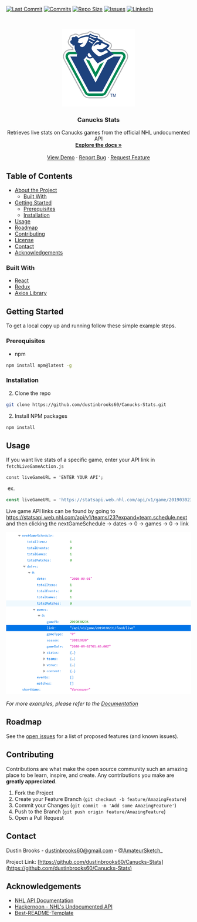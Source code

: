 <!--
*** Thanks for checking out this README Template. If you have a suggestion that would
*** make this better, please fork the repo and create a pull request or simply open
*** an issue with the tag "enhancement".
*** Thanks again! Now go create something AMAZING! :D
-->





<!-- PROJECT SHIELDS -->
<!--
*** I'm using markdown "reference style" links for readability.
*** Reference links are enclosed in brackets [ ] instead of parentheses ( ).
*** See the bottom of this document for the declaration of the reference variables
*** for contributors-url, forks-url, etc. This is an optional, concise syntax you may use.
*** https://www.markdownguide.org/basic-syntax/#reference-style-links
-->
[![Last Commit][last-commit-shield]][last-commit-url]
[![Commits][commit-shield]][commit-url]
[![Repo Size][repo-size-shield]][repo-size-url]
[![Issues][issues-shield]][issues-url]
[![LinkedIn][linkedin-shield]][linkedin-url]



<!-- PROJECT LOGO -->
<br />

<p align="center">
  <a href="https://github.com/dustinbrooks60/Canucks-Stats">
    <img src="images/logo.png" alt="Logo" width="199" height="212">
  </a>

  <h3 align="center">Canucks Stats</h3>

  <p align="center">
    Retrieves live stats on Canucks games from the official NHL undocumented API
    <br />
    <a href="https://github.com/dustinbrooks60/Canucks-Stats"><strong>Explore the docs »</strong></a>
    <br />
    <br />
    <a href="https://github.com/dustinbrooks60/Canucks-Stats">View Demo</a>
    ·
    <a href="https://github.com/dustinbrooks60/Canucks-Stats/issues">Report Bug</a>
    ·
    <a href="https://github.com/dustinbrooks60/Canucks-Stats/issues">Request Feature</a>
  </p>

</p>



<!-- TABLE OF CONTENTS -->
## Table of Contents

* [About the Project](#about-the-project)
  * [Built With](#built-with)
* [Getting Started](#getting-started)
  * [Prerequisites](#prerequisites)
  * [Installation](#installation)
* [Usage](#usage)
* [Roadmap](#roadmap)
* [Contributing](#contributing)
* [License](#license)
* [Contact](#contact)
* [Acknowledgements](#acknowledgements)



### Built With
* [React](https://reactjs.org)
* [Redux](https://redux.js.org)
* [Axios Library](https://github.com/axios/axios)

<!-- GETTING STARTED -->

## Getting Started

To get a local copy up and running follow these simple example steps.

### Prerequisites

* npm
```sh
npm install npm@latest -g
```

### Installation

2. Clone the repo
```sh
git clone https://github.com/dustinbrooks60/Canucks-Stats.git
```
2. Install NPM packages

```sh
npm install
```
<!-- USAGE EXAMPLES -->

## Usage

If you want live stats of a specific game, enter your API link in `fetchLiveGameAction.js`

```JS
const liveGameURL = 'ENTER YOUR API';
```

​	ex. 

```js
const liveGameURL = 'https://statsapi.web.nhl.com/api/v1/game/2019030234/feed/live';
```

Live game API links can be found by going to https://statsapi.web.nhl.com/api/v1/teams/23?expand=team.schedule.next and then clicking the nextGameSchedule -> dates -> 0 -> games -> 0 -> link

[![Live Stats Example][live-stats-example]](https://example.com)

_For more examples, please refer to the [Documentation](https://example.com)_



<!-- ROADMAP -->
## Roadmap

See the [open issues](https://github.com/othneildrew/Best-README-Template/issues) for a list of proposed features (and known issues).



<!-- CONTRIBUTING -->
## Contributing

Contributions are what make the open source community such an amazing place to be learn, inspire, and create. Any contributions you make are **greatly appreciated**.

1. Fork the Project
2. Create your Feature Branch (`git checkout -b feature/AmazingFeature`)
3. Commit your Changes (`git commit -m 'Add some AmazingFeature'`)
4. Push to the Branch (`git push origin feature/AmazingFeature`)
5. Open a Pull Request



<!-- LICENSE -->



<!-- CONTACT -->
## Contact

Dustin Brooks - dustinbrooks60@gmail.com - [@AmateurSketch_](https://twitter.com/AmateurSketch_)



Project Link: [https://github.com/dustinbrooks60/Canucks-Stats](https://github.com/dustinbrooks60/Canucks-Stats)



<!-- ACKNOWLEDGEMENTS -->
## Acknowledgements
* [NHL API Documentation](https://www.gitlab.com/dword4/nhlapi)
* [Hackernoon - NHL's Undocumented API](https://hackernoon.com/retrieving-hockey-stats-from-the-nhls-undocumented-api-zz3003wrw)
* [Best-README-Template](https://github.com/othneildrew/Best-README-Template)



<!-- MARKDOWN LINKS & IMAGES -->
<!-- https://www.markdownguide.org/basic-syntax/#reference-style-links -->

[last-commit-shield]: https://img.shields.io/github/last-commit/dustinbrooks60/Canucks-Stats.svg?style=flat-square
[last-commit-url]: https://github.com/dustinbrooks60/Canucks-Stats/graphs/contributors
[commit-shield]: https://img.shields.io/github/commit-activity/m/dustinbrooks60/Canucks-Stats
[commit-url]: https://github.com/dustinbrooks60/Canucks-Stats/commits/
[repo-size-shield]: https://img.shields.io/github/repo-size/dustinbrooks60/Canucks-Stats
[repo-size-url]: https://github.com/dustinbrooks60/Canucks-Stats
[issues-shield]: https://img.shields.io/github/issues/dustinbrooks60/Canucks-Stats.svg?style=flat-square
[issues-url]: https://github.com/dustinbrooks60/Canucks-Stats/issues
[linkedin-shield]: https://img.shields.io/badge/-LinkedIn-black.svg?style=flat-square&logo=linkedin&colorB=555
[linkedin-url]: https://linkedin.com/in/dustinbrooks60
[live-stats-example]: images/liveStatsExample.png

